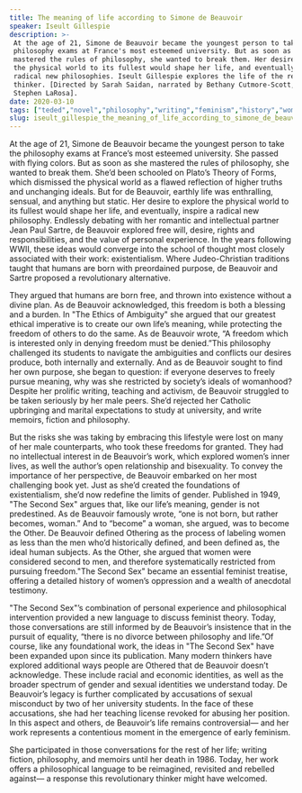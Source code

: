 ```yaml
---
title: The meaning of life according to Simone de Beauvoir
speaker: Iseult Gillespie
description: >-
 At the age of 21, Simone de Beauvoir became the youngest person to take the
 philosophy exams at France's most esteemed university. But as soon as she
 mastered the rules of philosophy, she wanted to break them. Her desire to explore
 the physical world to its fullest would shape her life, and eventually, inspire
 radical new philosophies. Iseult Gillespie explores the life of the revolutionary
 thinker. [Directed by Sarah Saidan, narrated by Bethany Cutmore-Scott, music by
 Stephen LaRosa].
date: 2020-03-10
tags: ["teded","novel","philosophy","writing","feminism","history","women","literature","book","books"]
slug: iseult_gillespie_the_meaning_of_life_according_to_simone_de_beauvoir
---
```


At the age of 21, Simone de Beauvoir became the youngest person to take the philosophy
exams at France’s most esteemed university. She passed with flying colors. But as soon as
she mastered the rules of philosophy, she wanted to break them. She’d been schooled on
Plato’s Theory of Forms, which dismissed the physical world as a flawed reflection of
higher truths and unchanging ideals. But for de Beauvoir, earthly life was enthralling,
sensual, and anything but static. Her desire to explore the physical world to its fullest
would shape her life, and eventually, inspire a radical new philosophy. Endlessly debating
with her romantic and intellectual partner Jean Paul Sartre, de Beauvoir explored free
will, desire, rights and responsibilities, and the value of personal experience. In the
years following WWII, these ideas would converge into the school of thought most closely
associated with their work: existentialism. Where Judeo-Christian traditions taught that
humans are born with preordained purpose, de Beauvoir and Sartre proposed a revolutionary
alternative.

They argued that humans are born free, and thrown into existence without a divine plan.
As de Beauvoir acknowledged, this freedom is both a blessing and a burden. In "The Ethics
of Ambiguity" she argued that our greatest ethical imperative is to create our own life’s
meaning, while protecting the freedom of others to do the same. As de Beauvoir wrote, “A
freedom which is interested only in denying freedom must be denied.”This philosophy
challenged its students to navigate the ambiguities and conflicts our desires produce, 
both internally and externally. And as de Beauvoir sought to find her own purpose, she
began to question: if everyone deserves to freely pursue meaning, why was she restricted
by society’s ideals of womanhood? Despite her prolific writing, teaching and activism, de
Beauvoir struggled to be taken seriously by her male peers. She’d rejected her Catholic
upbringing and marital expectations to study at university, and write memoirs, fiction
and philosophy.

But the risks she was taking by embracing this lifestyle were lost on many of her male
counterparts, who took these freedoms for granted. They had no intellectual interest in
de Beauvoir’s work, which explored women’s inner lives, as well the author’s open
relationship and bisexuality. To convey the importance of her perspective, de Beauvoir
embarked on her most challenging book yet. Just as she’d created the foundations of
existentialism, she’d now redefine the limits of gender. Published in 1949, "The Second
Sex" argues that, like our life’s meaning, gender is not predestined. As de Beauvoir
famously wrote, “one is not born, but rather becomes, woman.” And to “become” a woman,
she argued, was to become the Other. De Beauvoir defined Othering as the process of
labeling women as less than the men who’d historically defined, and been defined as, the
ideal human subjects. As the Other, she argued that women were considered second to men,
and therefore systematically restricted from pursuing freedom."The Second Sex" became an
essential feminist treatise, offering a detailed history of women’s oppression and a
wealth of anecdotal testimony.

"The Second Sex"’s combination of personal experience and philosophical intervention
provided a new language to discuss feminist theory. Today, those conversations are still 
informed by de Beauvoir’s insistence that in the pursuit of equality, “there is no divorce
between philosophy and life.”Of course, like any foundational work, the ideas in "The
Second Sex" have been expanded upon since its publication. Many modern thinkers have
explored additional ways people are Othered that de Beauvoir doesn’t acknowledge. These
include racial and economic identities, as well as the broader spectrum of gender and
sexual identities we understand today. De Beauvoir’s legacy is further complicated by
accusations of sexual misconduct by two of her university students. In the face of these
accusations, she had her teaching license revoked for abusing her position. In this aspect
and others, de Beauvoir’s life remains controversial— and her work represents a
contentious moment in the emergence of early feminism.

She participated in those conversations for the rest of her life; writing fiction,
philosophy, and memoirs until her death in 1986. Today, her work offers a philosophical
language to be reimagined, revisited and rebelled against— a response this revolutionary
thinker might have welcomed.

<!--
ad_duration=0
event="TED-Ed"
external_start_time=0
intro_duration=0
is_subtitle_required="False"
is_talk_featured="False"
language="en"
language_swap="False"
native_language="en"
number_of_related_talks=6
number_of_speakers=1
number_of_subtitled_videos=0
number_of_tags=10
number_of_talk_download_languages=22
number_of_talk_more_resources=0
number_of_talk_recommendations=0
number_of_talks_take_actions=0
post_ad_duration=0
published_timestamp="2020-03-10 20:49:35"
recording_date="2020-03-10"
speaker_is_published=0
speaker_name="Iseult Gillespie"
talk_name="The meaning of life according to Simone de Beauvoir"
talks_tags=["teded","novel","philosophy","writing","feminism","history","women","literature","book","books"]
url_photo_talk="https://s3.amazonaws.com/talkstar-photos/uploads/8deac11d-323b-4c1c-aba9-d4b95592aa72/secondsextextless.jpg"
url_webpage="https://www.ted.com/talks/iseult_gillespie_the_meaning_of_life_according_to_simone_de_beauvoir"
video_type_name="TED-Ed Original"
-->